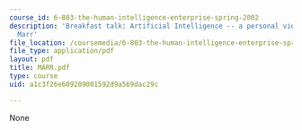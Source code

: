 ```yaml
---
course_id: 6-803-the-human-intelligence-enterprise-spring-2002
description: 'Breakfast talk: Artificial Intelligence -- a personal view, by David
  Marr'
file_location: /coursemedia/6-803-the-human-intelligence-enterprise-spring-2002/a1c3f26e609209001592d9a569dac29c_MARR.pdf
file_type: application/pdf
layout: pdf
title: MARR.pdf
type: course
uid: a1c3f26e609209001592d9a569dac29c

---
```

None